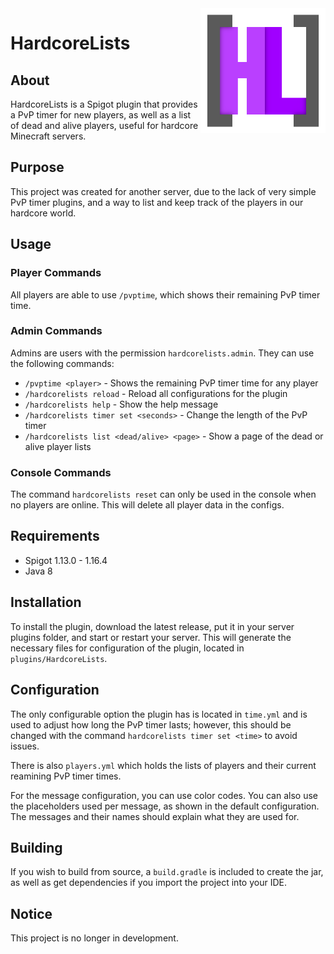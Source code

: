 <img src="Logo.png" alt="Logo" title="Logo" align="right" width="200" height="200" />

# HardcoreLists

## About
HardcoreLists is a Spigot plugin that provides a PvP timer for new players, as well as a list of dead and alive players, useful for hardcore Minecraft servers.

## Purpose
This project was created for another server, due to the lack of very simple PvP timer plugins, and a way to list and keep track of the players in our hardcore world.

## Usage

### Player Commands
All players are able to use `/pvptime`, which shows their remaining PvP timer time.

### Admin Commands
Admins are users with the permission `hardcorelists.admin`. They can use the following commands:
- `/pvptime <player>` - Shows the remaining PvP timer time for any player
- `/hardcorelists reload` - Reload all configurations for the plugin
- `/hardcorelists help` - Show the help message
- `/hardcorelists timer set <seconds>` - Change the length of the PvP timer
- `/hardcorelists list <dead/alive> <page>` - Show a page of the dead or alive player lists

### Console Commands
The command `hardcorelists reset` can only be used in the console when no players are online. This will delete all player data in the configs.

## Requirements
- Spigot 1.13.0 - 1.16.4
- Java 8

## Installation
To install the plugin, download the latest release, put it in your server plugins folder, and start or restart your server. This will generate the necessary files for configuration of the plugin, located in `plugins/HardcoreLists`.

## Configuration
The only configurable option the plugin has is located in `time.yml` and is used to adjust how long the PvP timer lasts; however, this should be changed with the command `hardcorelists timer set <time>` to avoid issues. 

There is also `players.yml` which holds the lists of players and their current reamining PvP timer times.

For the message configuration, you can use color codes. You can also use the placeholders used per message, as shown in the default configuration. The messages and their names should explain what they are used for.

## Building
If you wish to build from source, a `build.gradle` is included to create the jar, as well as get dependencies if you import the project into your IDE.

## Notice
This project is no longer in development.